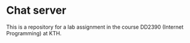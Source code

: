 # Chat server
This is a repository for a lab assignment in the course DD2390 (Internet Programming) at KTH.
